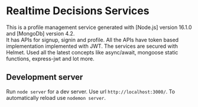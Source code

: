 # Realtime Decisions Services

This is a profile management service generated with [Node.js] version 16.1.0 and [MongoDb] version 4.2. <br/>
It has APIs for signup, signin and profile. All the APIs have token based implementation implemented with JWT. The services are secured with Helmet.
Used all the latest concepts like async/await, mongoose static functions, express-jwt and lot more.

## Development server

Run `node server` for a dev server. Use url `http://localhost:3000/`. To automatically reload use `nodemon server`.
